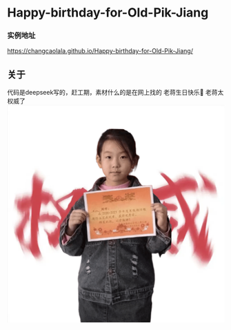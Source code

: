 # Happy-birthday-for-Old-Pik-Jiang
### 实例地址
https://changcaolala.github.io/Happy-birthday-for-Old-Pik-Jiang/
## 关于
代码是deepseek写的，赶工期，素材什么的是在网上找的
老蒋生日快乐🎂
老蒋太权威了
![老蒋太权威了](https://github.com/Changcaolala/Happy-birthday-for-Old-Pik-Jiang/blob/main/res/2.jpg)
